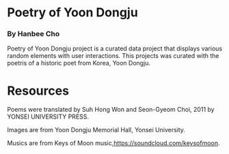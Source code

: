 # Poetry of Yoon Dongju
### By Hanbee Cho

Poetry of Yoon Dongju project is a curated data project that displays various random elements with user interactions.
This projects was curated with the poetris of a historic poet from Korea, Yoon Dongju.

# Resources
Poems were translated by Suh Hong Won and Seon-Gyeom Choi, 2011 by YONSEI UNIVERSITY PRESS.

Images are from Yoon Dongju Memorial Hall, Yonsei University.

Musics are from Keys of Moon music,https://soundcloud.com/keysofmoon. 
